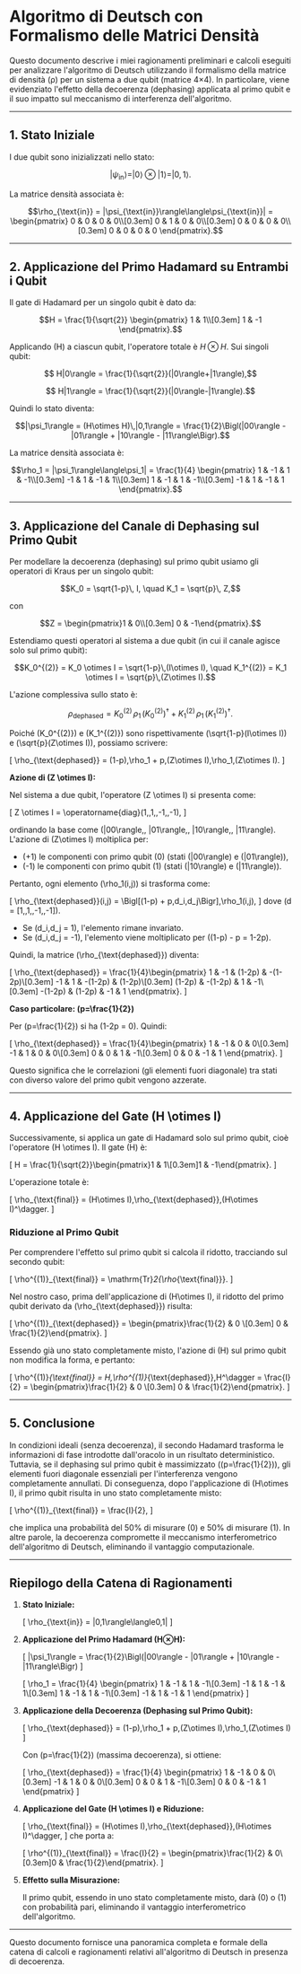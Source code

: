 # Algoritmo di Deutsch con Formalismo delle Matrici Densità

Questo documento descrive i miei ragionamenti preliminari e calcoli eseguiti per analizzare l'algoritmo di Deutsch utilizzando il formalismo della matrice di densità (ρ) per un sistema a due qubit (matrice 4×4). In particolare, viene evidenziato l'effetto della decoerenza (dephasing) applicata al primo qubit e il suo impatto sul meccanismo di interferenza dell'algoritmo.

---

## 1. Stato Iniziale

I due qubit sono inizializzati nello stato:

```math
|\psi_{\text{in}}\rangle = |0\rangle \otimes |1\rangle = |0,1\rangle.
```

La matrice densità associata è:

```math
\rho_{\text{in}} = |\psi_{\text{in}}\rangle\langle\psi_{\text{in}}| =
\begin{pmatrix}
0 & 0 & 0 & 0\\[0.3em]
0 & 1 & 0 & 0\\[0.3em]
0 & 0 & 0 & 0\\[0.3em]
0 & 0 & 0 & 0
\end{pmatrix}.
```

---

## 2. Applicazione del Primo Hadamard su Entrambi i Qubit

Il gate di Hadamard per un singolo qubit è dato da:

```math
H = \frac{1}{\sqrt{2}}
\begin{pmatrix}
1 & 1\\[0.3em]
1 & -1
\end{pmatrix}.
```

Applicando \(H\) a ciascun qubit, l'operatore totale è $` H \otimes H.`$ Sui singoli qubit:
```math
 H|0\rangle = \frac{1}{\sqrt{2}}(|0\rangle+|1\rangle),
```
```math
 H|1\rangle = \frac{1}{\sqrt{2}}(|0\rangle-|1\rangle).
```
Quindi lo stato diventa:

```math
|\psi_1\rangle = (H\otimes H)\,|0,1\rangle = \frac{1}{2}\Bigl(|00\rangle - |01\rangle + |10\rangle - |11\rangle\Bigr).
```

La matrice densità associata è:

```math
\rho_1 = |\psi_1\rangle\langle\psi_1| = \frac{1}{4}
\begin{pmatrix}
1 & -1 & 1 & -1\\[0.3em]
-1 & 1 & -1 & 1\\[0.3em]
1 & -1 & 1 & -1\\[0.3em]
-1 & 1 & -1 & 1
\end{pmatrix}.
```

---

## 3. Applicazione del Canale di Dephasing sul Primo Qubit

Per modellare la decoerenza (dephasing) sul primo qubit usiamo gli operatori di Kraus per un singolo qubit:

```math
K_0 = \sqrt{1-p}\, I, \quad K_1 = \sqrt{p}\, Z,
```
con

```math
Z = \begin{pmatrix}1 & 0\\[0.3em] 0 & -1\end{pmatrix}.
```

Estendiamo questi operatori al sistema a due qubit (in cui il canale agisce solo sul primo qubit):

```math
K_0^{(2)} = K_0 \otimes I = \sqrt{1-p}\,(I\otimes I), \quad K_1^{(2)} = K_1 \otimes I = \sqrt{p}\,(Z\otimes I).
```

L'azione complessiva sullo stato è:

```math
\rho_{\text{dephased}} = K_0^{(2)}\,\rho_1\,\left(K_0^{(2)}\right)^\dagger + K_1^{(2)}\,\rho_1\,\left(K_1^{(2)}\right)^\dagger.
```

Poiché \(K_0^{(2)}\) e \(K_1^{(2)}\) sono rispettivamente \(\sqrt{1-p}(I\otimes I)\) e \(\sqrt{p}(Z\otimes I)\), possiamo scrivere:

\[
\rho_{\text{dephased}} = (1-p)\,\rho_1 + p\,(Z\otimes I)\,\rho_1\,(Z\otimes I).
\]

**Azione di \(Z \otimes I\):**

Nel sistema a due qubit, l'operatore \(Z \otimes I\) si presenta come:

\[
Z \otimes I = \operatorname{diag}(1,\,1,\,-1,\,-1),
\]

ordinando la base come \(|00\rangle,\, |01\rangle,\, |10\rangle,\, |11\rangle\). L'azione di \(Z\otimes I\) moltiplica per:
- \(+1\) le componenti con primo qubit \(0\) (stati \(|00\rangle\) e \(|01\rangle\)),
- \(-1\) le componenti con primo qubit \(1\) (stati \(|10\rangle\) e \(|11\rangle\)).

Pertanto, ogni elemento \(\rho_1(i,j)\) si trasforma come:

\[
\rho_{\text{dephased}}(i,j) = \Bigl[(1-p) + p\,d_i\,d_j\Bigr]\,\rho_1(i,j),
\]
dove \(d = [1,\,1,\,-1,\,-1]\).

- Se \(d_i\,d_j = 1\), l'elemento rimane invariato.
- Se \(d_i\,d_j = -1\), l'elemento viene moltiplicato per \((1-p) - p = 1-2p\).

Quindi, la matrice \(\rho_{\text{dephased}}\) diventa:

\[
\rho_{\text{dephased}} = \frac{1}{4}\begin{pmatrix}
1 & -1 & (1-2p) & -(1-2p)\\[0.3em]
-1 & 1 & -(1-2p) & (1-2p)\\[0.3em]
(1-2p) & -(1-2p) & 1 & -1\\[0.3em]
-(1-2p) & (1-2p) & -1 & 1
\end{pmatrix}.
\]

**Caso particolare: \(p=\frac{1}{2}\)**

Per \(p=\frac{1}{2}\) si ha \(1-2p = 0\). Quindi:

\[
\rho_{\text{dephased}} = \frac{1}{4}\begin{pmatrix}
1 & -1 & 0 & 0\\[0.3em]
-1 & 1 & 0 & 0\\[0.3em]
0 & 0 & 1 & -1\\[0.3em]
0 & 0 & -1 & 1
\end{pmatrix}.
\]

Questo significa che le correlazioni (gli elementi fuori diagonale) tra stati con diverso valore del primo qubit vengono azzerate.

---

## 4. Applicazione del Gate \(H \otimes I\)

Successivamente, si applica un gate di Hadamard solo sul primo qubit, cioè l'operatore \(H \otimes I\). Il gate \(H\) è:

\[
H = \frac{1}{\sqrt{2}}\begin{pmatrix}1 & 1\\[0.3em]1 & -1\end{pmatrix}.
\]

L'operazione totale è:

\[
\rho_{\text{final}} = (H\otimes I)\,\rho_{\text{dephased}}\,(H\otimes I)^\dagger.
\]

### Riduzione al Primo Qubit

Per comprendere l'effetto sul primo qubit si calcola il ridotto, tracciando sul secondo qubit:

\[
\rho^{(1)}_{\text{final}} = \mathrm{Tr}_2\{\rho_{\text{final}}\}.
\]

Nel nostro caso, prima dell'applicazione di \(H\otimes I\), il ridotto del primo qubit derivato da \(\rho_{\text{dephased}}\) risulta:

\[
\rho^{(1)}_{\text{dephased}} = \begin{pmatrix}\frac{1}{2} & 0 \\[0.3em] 0 & \frac{1}{2}\end{pmatrix}.
\]

Essendo già uno stato completamente misto, l'azione di \(H\) sul primo qubit non modifica la forma, e pertanto:

\[
\rho^{(1)}_{\text{final}} = H\,\rho^{(1)}_{\text{dephased}}\,H^\dagger = \frac{I}{2} = \begin{pmatrix}\frac{1}{2} & 0 \\[0.3em] 0 & \frac{1}{2}\end{pmatrix}.
\]

---

## 5. Conclusione

In condizioni ideali (senza decoerenza), il secondo Hadamard trasforma le informazioni di fase introdotte dall'oracolo in un risultato deterministico. Tuttavia, se il dephasing sul primo qubit è massimizzato (\(p=\frac{1}{2}\)), gli elementi fuori diagonale essenziali per l'interferenza vengono completamente annullati. Di conseguenza, dopo l'applicazione di \(H\otimes I\), il primo qubit risulta in uno stato completamente misto:

\[
\rho^{(1)}_{\text{final}} = \frac{I}{2},
\]

che implica una probabilità del 50% di misurare \(0\) e 50% di misurare \(1\). In altre parole, la decoerenza compromette il meccanismo interferometrico dell'algoritmo di Deutsch, eliminando il vantaggio computazionale.

---

## Riepilogo della Catena di Ragionamenti

1. **Stato Iniziale:**

   \[
   \rho_{\text{in}} = |0,1\rangle\langle0,1|
   \]

2. **Applicazione del Primo Hadamard (H⊗H):**

   \[
   |\psi_1\rangle = \frac{1}{2}\Bigl(|00\rangle - |01\rangle + |10\rangle - |11\rangle\Bigr)
   \]
   
   \[
   \rho_1 = \frac{1}{4}
   \begin{pmatrix}
   1 & -1 & 1 & -1\\[0.3em]
   -1 & 1 & -1 & 1\\[0.3em]
   1 & -1 & 1 & -1\\[0.3em]
   -1 & 1 & -1 & 1
   \end{pmatrix}
   \]

3. **Applicazione della Decoerenza (Dephasing sul Primo Qubit):**

   \[
   \rho_{\text{dephased}} = (1-p)\,\rho_1 + p\,(Z\otimes I)\,\rho_1\,(Z\otimes I)
   \]
   
   Con \(p=\frac{1}{2}\) (massima decoerenza), si ottiene:

   \[
   \rho_{\text{dephased}} = \frac{1}{4}
   \begin{pmatrix}
   1 & -1 & 0 & 0\\[0.3em]
   -1 & 1 & 0 & 0\\[0.3em]
   0 & 0 & 1 & -1\\[0.3em]
   0 & 0 & -1 & 1
   \end{pmatrix}
   \]

4. **Applicazione del Gate \(H \otimes I\) e Riduzione:**

   \[
   \rho_{\text{final}} = (H\otimes I)\,\rho_{\text{dephased}}\,(H\otimes I)^\dagger,
   \]
   che porta a:
   
   \[
   \rho^{(1)}_{\text{final}} = \frac{I}{2} = \begin{pmatrix}\frac{1}{2} & 0\\[0.3em]0 & \frac{1}{2}\end{pmatrix}.
   \]

5. **Effetto sulla Misurazione:**

   Il primo qubit, essendo in uno stato completamente misto, darà \(0\) o \(1\) con probabilità pari, eliminando il vantaggio interferometrico dell'algoritmo.

---

Questo documento fornisce una panoramica completa e formale della catena di calcoli e ragionamenti relativi all'algoritmo di Deutsch in presenza di decoerenza.  
